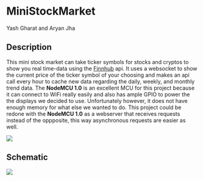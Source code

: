 # MiniStockMarket
Yash Gharat and Aryan Jha

## Description
This mini stock market can take ticker symbols for stocks and cryptos to show you real time-data using the [Finnhub](https://finnhub.io/) api. It uses a websocket to show the current price of the ticker symbol of your choosing and makes an api call every hour to cache new data regarding the daily, weekly, and monthly trend data. The **NodeMCU 1.0** is an excellent MCU for this project because it can connect to WiFi really easily and also has ample GPIO to power the the displays we decided to use. Unfortunately however, it does not have enough memory for what else we wanted to do. This project could be redone with the **NodeMCU 1.0** as a webserver that receives requests instead of the oppposite, this way asynchronous requests are easier as well.

![](https://i.imgur.com/tEPPsww.jpg)

## Schematic

![](https://i.imgur.com/to6d1cT.png)
